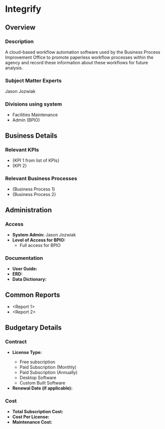 # Integrify

## Overview

### Description
A cloud-based workflow automation software used by the Business Process Improvement Office to promote paperless workflow processes within the agency and record these information about these workflows for future analysis.

### Subject Matter Experts
Jason Jozwiak

### Divisions using system
- Facilities Maintenance
- Admin (BPIO)

## Business Details

### Relevant KPIs
- {KPI 1 from list of KPIs}
- {KPI 2}

### Relevant Business Processes
- {Business Process 1}
- {Business Process 2}

## Administration

### Access
- **System Admin:** Jason Jozwiak
- **Level of Access for BPIO:**
    - Full access for BPIO

### Documentation
- **User Guide:** <link to user guide>
- **ERD:** <link to ERD>
- **Data Dictionary:** <Link to data dictionary>

## Common Reports
- <Report 1>
- <Report 2>

## Budgetary Details

### Contract
- **License Type:** <Choose an option below>
    - Free subscription
    - Paid Subscription (Monthly)
    - Paid Subscription (Annually)
    - Desktop Software
    - Custom Built Software
- **Renewal Date (if applicable):**

### Cost
- **Total Subscription Cost:** <Annual Cost>
- **Cost Per License:** <Annual Cost>
- **Maintenance Cost:** <Estimated Cost>
